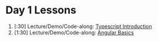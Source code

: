 # Day 1 Lessons

1. [:30] Lecture/Demo/Code-along: [Typescript Introduction](day-1/01-typescript.md)
1. [1:30] Lecture/Demo/Code-along: [Angular Basics](day-1/02-angular-basics.md)
